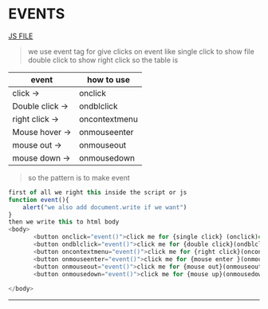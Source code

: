 # EVENTS
[JS FILE](../JS/25-events.js)
> we use event tag for give clicks on event 
like 
single click to show file 
double click to show 
right click 
so  the table is 

 | event | how to use |
 |-------|------------|
 |click  ->| onclick |
 |Double click ->| ondblclick|
 |right click ->| oncontextmenu|
 |Mouse hover ->| onmouseenter |
 |mouse out -> | onmouseout|
 |mouse down ->| onmousedown|
 
 > so the pattern is to make event 
```javascript
first of all we right this inside the script or js
function event(){
    alert("we also add document.write if we want")
}
then we write this to html body
<body>
       <button onclick="event()">click me for {single click} (onclick)event</button> 
       <button ondblclick="event()">click me for {double click}(ondblclick)event</button>
       <button oncontextmenu="event()">click me for {right click}(oncontextmenu)event</button>
       <button onmouseenter="event()">click me for {mouse enter }(onmouseenter)event</button>
       <button onmouseout="event()">click me for {mouse out}(onmouseout)event</button>
       <button onmousedown="event()">click me for {mouse up}(onmousedown)event</button>
      
</body>
```
---